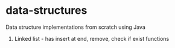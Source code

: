 # data-structures
Data structure implementations from scratch using Java

1. Linked list - has insert at end, remove, check if exist functions
